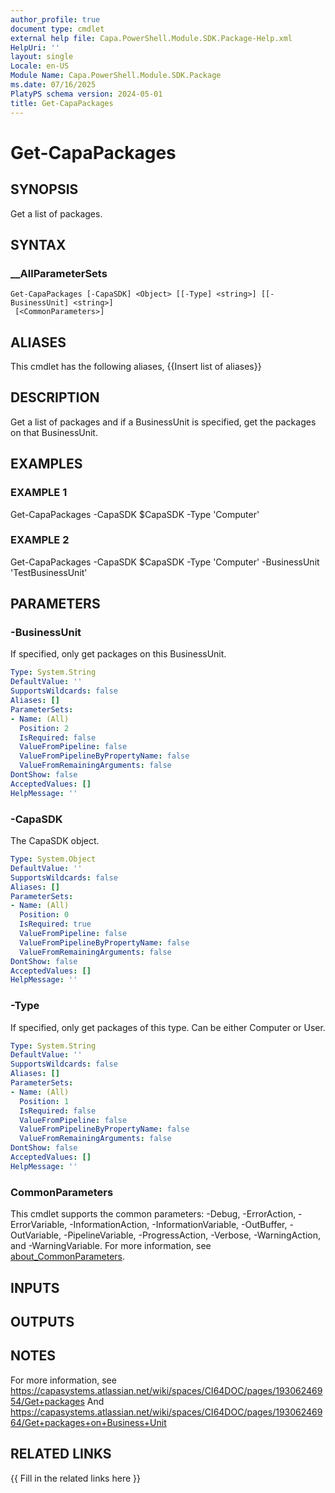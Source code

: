```yaml
---
author_profile: true
document type: cmdlet
external help file: Capa.PowerShell.Module.SDK.Package-Help.xml
HelpUri: ''
layout: single
Locale: en-US
Module Name: Capa.PowerShell.Module.SDK.Package
ms.date: 07/16/2025
PlatyPS schema version: 2024-05-01
title: Get-CapaPackages
---
```


# Get-CapaPackages

## SYNOPSIS

Get a list of packages.

## SYNTAX

### __AllParameterSets

```
Get-CapaPackages [-CapaSDK] <Object> [[-Type] <string>] [[-BusinessUnit] <string>]
 [<CommonParameters>]
```

## ALIASES

This cmdlet has the following aliases,
  {{Insert list of aliases}}

## DESCRIPTION

Get a list of packages and if a BusinessUnit is specified, get the packages on that BusinessUnit.

## EXAMPLES

### EXAMPLE 1

Get-CapaPackages -CapaSDK $CapaSDK -Type 'Computer'

### EXAMPLE 2

Get-CapaPackages -CapaSDK $CapaSDK -Type 'Computer' -BusinessUnit 'TestBusinessUnit'

## PARAMETERS

### -BusinessUnit

If specified, only get packages on this BusinessUnit.

```yaml
Type: System.String
DefaultValue: ''
SupportsWildcards: false
Aliases: []
ParameterSets:
- Name: (All)
  Position: 2
  IsRequired: false
  ValueFromPipeline: false
  ValueFromPipelineByPropertyName: false
  ValueFromRemainingArguments: false
DontShow: false
AcceptedValues: []
HelpMessage: ''
```

### -CapaSDK

The CapaSDK object.

```yaml
Type: System.Object
DefaultValue: ''
SupportsWildcards: false
Aliases: []
ParameterSets:
- Name: (All)
  Position: 0
  IsRequired: true
  ValueFromPipeline: false
  ValueFromPipelineByPropertyName: false
  ValueFromRemainingArguments: false
DontShow: false
AcceptedValues: []
HelpMessage: ''
```

### -Type

If specified, only get packages of this type.
Can be either Computer or User.

```yaml
Type: System.String
DefaultValue: ''
SupportsWildcards: false
Aliases: []
ParameterSets:
- Name: (All)
  Position: 1
  IsRequired: false
  ValueFromPipeline: false
  ValueFromPipelineByPropertyName: false
  ValueFromRemainingArguments: false
DontShow: false
AcceptedValues: []
HelpMessage: ''
```

### CommonParameters

This cmdlet supports the common parameters: -Debug, -ErrorAction, -ErrorVariable,
-InformationAction, -InformationVariable, -OutBuffer, -OutVariable, -PipelineVariable,
-ProgressAction, -Verbose, -WarningAction, and -WarningVariable. For more information, see
[about_CommonParameters](https://go.microsoft.com/fwlink/?LinkID=113216).

## INPUTS

## OUTPUTS

## NOTES

For more information, see https://capasystems.atlassian.net/wiki/spaces/CI64DOC/pages/19306246954/Get+packages
And https://capasystems.atlassian.net/wiki/spaces/CI64DOC/pages/19306246964/Get+packages+on+Business+Unit


## RELATED LINKS

{{ Fill in the related links here }}

